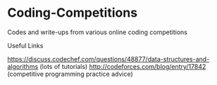 # Coding-Competitions
Codes and write-ups from various online coding competitions

Useful Links

https://discuss.codechef.com/questions/48877/data-structures-and-algorithms (lots of tutorials)
http://codeforces.com/blog/entry/17842 (competitive programming practice advice)
